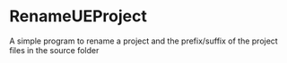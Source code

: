 # RenameUEProject
A simple program to rename a project and the prefix/suffix of the project files in the source folder
